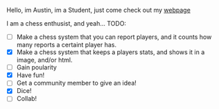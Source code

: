 Hello, im Austin, im a Student, just come check out my [webpage](https://nullaustin2k7.pythonanywhere.com/Home/index.html)


I am a chess enthusist, and yeah...
TODO:
 - [ ] Make a chess system that you can report players, and it counts how many reports a certaint player has.
 - [X] Make a chess system that keeps a players stats, and shows it in a image, and/or html.
 - [ ] Gain poularity
 - [X] Have fun!
 - [ ] Get a community member to give an idea!
 - [X] Dice!
 - [ ] Collab!
